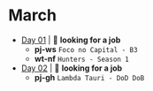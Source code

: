 # March

- [Day 01](03-01-2020.md) | :mag_right: **looking for a job**
  - **pj-ws** `Foco no Capital - B3`
  - **wt-nf** `Hunters - Season 1`
- [Day 02](03-03-2020.md) | :mag_right: **looking for a job**
  - **pj-gh** `Lambda Tauri - DoD DoB`

